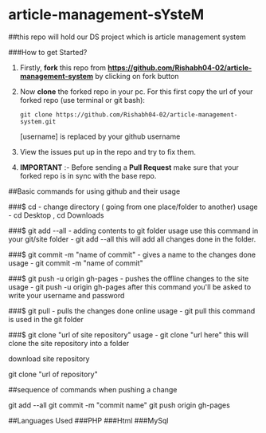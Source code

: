 # article-management-sYsteM
##this repo will hold our DS project which is article management system

###How to get Started?
1. Firstly, **fork** this repo from **https://github.com/Rishabh04-02/article-management-system** by clicking on fork button

2. Now **clone** the forked repo in your pc. For this first copy the url of your forked repo (use terminal or git bash):
   
   	`git clone https://github.com/Rishabh04-02/article-management-system.git`
   
   	[username] is replaced by your github username
3. View the issues put up in the repo and try to fix them.

4. **IMPORTANT** :- Before sending a **Pull Request** make sure that your forked repo is in sync with the base repo.


##Basic commands for using github and their usage

###$ cd - change directory ( going from one place/folder to another)
usage - cd Desktop , cd Downloads

###$ git add --all - adding contents to git folder
usage use this command in your git/site folder - git add --all
this will add all changes done in the folder.

###$ git commit -m "name of commit" - gives a name to the changes done
usage - git commit -m "name of commit"

###$ git push -u origin gh-pages - pushes the offline changes to the site
usage - git push -u origin gh-pages
after this command you'll be asked to write your username and password

###$ git pull - pulls the changes done online
usage - git pull
this command is used in the git folder

###$ git clone "url of site repository"
usage - git clone "url here"
this will clone the site repository into a folder

download site repository 

git clone "url of repository"

##sequence of commands when pushing a change

git add --all
git commit -m "commit name"
git push origin gh-pages


##Languages Used
###PHP
###Html
###MySql
